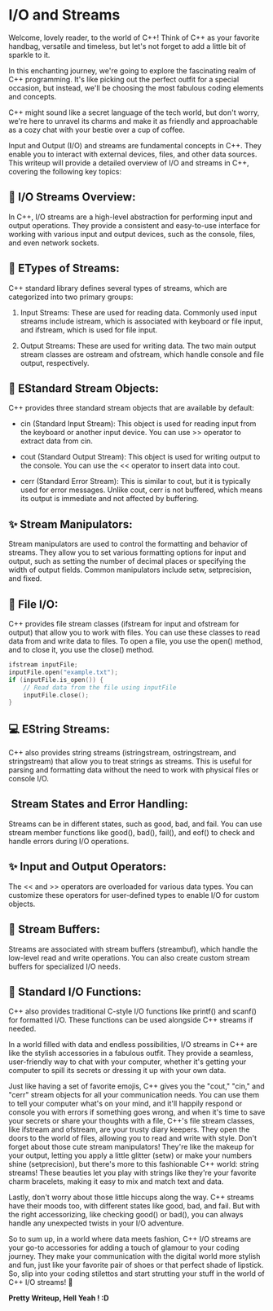 # I/O and Streams
Welcome, lovely reader, to the world of C++! Think of C++ as your favorite handbag, versatile and timeless, but let's not forget to add a little bit of sparkle to it. 

In this enchanting journey, we're going to explore the fascinating realm of C++ programming. It's like picking out the perfect outfit for a special occasion, but instead, we'll be choosing the most fabulous coding elements and concepts.

C++ might sound like a secret language of the tech world, but don't worry, we're here to unravel its charms and make it as friendly and approachable as a cozy chat with your bestie over a cup of coffee.

Input and Output (I/O) and streams are fundamental concepts in C++. They enable you to interact with external devices, files, and other data sources. This writeup will provide a detailed overview of I/O and streams in C++, covering the following key topics:

## 📌 I/O Streams Overview:

In C++, I/O streams are a high-level abstraction for performing input and output operations. They provide a consistent and easy-to-use interface for working with various input and output devices, such as the console, files, and even network sockets.

##  🎈 ETypes of Streams:

C++ standard library defines several types of streams, which are categorized into two primary groups:

1. Input Streams: These are used for reading data. Commonly used input streams include istream, which is associated with keyboard or file input, and ifstream, which is used for file input.

2. Output Streams: These are used for writing data. The two main output stream classes are ostream and ofstream, which handle console and file output, respectively.

##  💎 EStandard Stream Objects:

C++ provides three standard stream objects that are available by default:

- cin (Standard Input Stream): This object is used for reading input from the keyboard or another input device. You can use >> operator to extract data from cin.

- cout (Standard Output Stream): This object is used for writing output to the console. You can use the << operator to insert data into cout.

- cerr (Standard Error Stream): This is similar to cout, but it is typically used for error messages. Unlike cout, cerr is not buffered, which means its output is immediate and not affected by buffering.

##  ✨ Stream Manipulators:

Stream manipulators are used to control the formatting and behavior of streams. They allow you to set various formatting options for input and output, such as setting the number of decimal places or specifying the width of output fields. Common manipulators include setw, setprecision, and fixed.

##  🏈 File I/O:

C++ provides file stream classes (ifstream for input and ofstream for output) that allow you to work with files. You can use these classes to read data from and write data to files. To open a file, you use the open() method, and to close it, you use the close() method.

```cpp
ifstream inputFile;
inputFile.open("example.txt");
if (inputFile.is_open()) {
    // Read data from the file using inputFile
    inputFile.close();
}
```
## 💻 EString Streams:

C++ also provides string streams (istringstream, ostringstream, and stringstream) that allow you to treat strings as streams. This is useful for parsing and formatting data without the need to work with physical files or console I/O.

##  ‍ Stream States and Error Handling:

Streams can be in different states, such as good, bad, and fail. You can use stream member functions like good(), bad(), fail(), and eof() to check and handle errors during I/O operations.

## ✨ Input and Output Operators:

The << and >> operators are overloaded for various data types. You can customize these operators for user-defined types to enable I/O for custom objects.

## 🌸 Stream Buffers:

Streams are associated with stream buffers (streambuf), which handle the low-level read and write operations. You can also create custom stream buffers for specialized I/O needs.

## 🌼 Standard I/O Functions:

C++ also provides traditional C-style I/O functions like printf() and scanf() for formatted I/O. These functions can be used alongside C++ streams if needed.

In a world filled with data and endless possibilities, I/O streams in C++ are like the stylish accessories in a fabulous outfit. They provide a seamless, user-friendly way to chat with your computer, whether it's getting your computer to spill its secrets or dressing it up with your own data.

Just like having a set of favorite emojis, C++ gives you the "cout," "cin," and "cerr" stream objects for all your communication needs. You can use them to tell your computer what's on your mind, and it'll happily respond or console you with errors if something goes wrong, and when it's time to save your secrets or share your thoughts with a file, C++'s file stream classes, like ifstream and ofstream, are your trusty diary keepers. They open the doors to the world of files, allowing you to read and write with style. Don't forget about those cute stream manipulators! They're like the makeup for your output, letting you apply a little glitter (setw) or make your numbers shine (setprecision), but there's more to this fashionable C++ world: string streams! These beauties let you play with strings like they're your favorite charm bracelets, making it easy to mix and match text and data.

Lastly, don't worry about those little hiccups along the way. C++ streams have their moods too, with different states like good, bad, and fail. But with the right accessorizing, like checking good() or bad(), you can always handle any unexpected twists in your I/O adventure.

So to sum up, in a world where data meets fashion, C++ I/O streams are your go-to accessories for adding a touch of glamour to your coding journey. They make your communication with the digital world more stylish and fun, just like your favorite pair of shoes or that perfect shade of lipstick. So, slip into your coding stilettos and start strutting your stuff in the world of C++ I/O streams! ‍🌸


**Pretty Writeup, Hell Yeah ! :D**

[//]: # (These are reference links used in the body of this note and get stripped out when the markdown processor does its job. There is no need to format nicely because it shouldn't be seen Noted. Thanks SO - :D )
